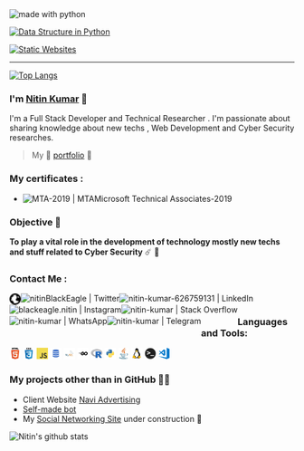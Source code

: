<img src="https://img.shields.io/badge/Favourite%20Language-Python-blue.svg?style=for-the-badge" alt="made with python">

[![Data Structure in Python](https://github-readme-stats.vercel.app/api/pin/?username=nitin30kumar&repo=data-structure-in-python)](https://github.com/nitin30kumar/data-structure-in-python)

[![Static Websites](https://github-readme-stats.vercel.app/api/pin/?username=nitin30kumar&repo=static-projects)](https://github.com/nitin30kumar/static-projects)
<br />
<hr>

[![Top Langs](https://github-readme-stats.vercel.app/api/top-langs/?username=nitin30kumar&layout=compact)](https://github.com/nitin30kumar)

### I'm [Nitin Kumar](https://twitter.com/nitinBlackEagle) 👋

I'm a Full Stack Developer and Technical Researcher . I'm passionate about sharing knowledge about new techs , Web Development and Cyber Security researches.

> My :link: [portfolio](https://bit.ly/kumarnitin)  :gem:

### My certificates :

* Microsoft Technical Associates-2019 [<img align="left" alt="MTA-2019 | MTA" height="20"  src="https://cdn.jsdelivr.net/npm/simple-icons@v3/icons/microsoft.svg" />][mta]

### Objective :dart: 

__To play a vital role in the development of technology mostly new techs and stuff related to Cyber Security__ :comet: :gem:

### Contact Me :

[<img align="left" alt="nitinkumar" height="20" src="https://raw.githubusercontent.com/iconic/open-iconic/master/svg/globe.svg" />][website]

[<img align="left" alt="nitinBlackEagle | Twitter" height="20" src="https://cdn.jsdelivr.net/npm/simple-icons@v3/icons/twitter.svg" />][twitter]

[<img align="left" alt="nitin-kumar-626759131 | LinkedIn" height="20" src="https://cdn.jsdelivr.net/npm/simple-icons@v3/icons/linkedin.svg" />][linkedin]

[<img align="left" alt="blackeagle.nitin | Instagram" height="20" src="https://cdn.jsdelivr.net/npm/simple-icons@v3/icons/instagram.svg" />][instagram]

[<img align="left" alt="nitin-kumar | Stack Overflow" height="20" src="https://cdn.jsdelivr.net/npm/simple-icons@v3/icons/stackoverflow.svg" />][stack-overflow]

[<img align="left" alt="nitin-kumar | WhatsApp" height="20" src="https://cdn.jsdelivr.net/npm/simple-icons@v3/icons/whatsapp.svg" />][whatsapp]

[<img align="left" alt="nitin-kumar | Telegram" height="20"  src="https://cdn.jsdelivr.net/npm/simple-icons@v3/icons/telegram.svg" />][telegram]

<br />

### Languages and Tools:
<code><img height="20" src="https://raw.githubusercontent.com/github/explore/80688e429a7d4ef2fca1e82350fe8e3517d3494d/topics/html/html.png"></code>
<code><img height="20" src="https://raw.githubusercontent.com/github/explore/80688e429a7d4ef2fca1e82350fe8e3517d3494d/topics/css/css.png"></code>
<code><img height="20" src="https://raw.githubusercontent.com/github/explore/80688e429a7d4ef2fca1e82350fe8e3517d3494d/topics/javascript/javascript.png"></code>
<code><img height="20" src="https://raw.githubusercontent.com/github/explore/80688e429a7d4ef2fca1e82350fe8e3517d3494d/topics/sql/sql.png"></code>
<code><img height="20" src="https://raw.githubusercontent.com/github/explore/80688e429a7d4ef2fca1e82350fe8e3517d3494d/topics/mysql/mysql.png"></code>
<code><img height="20" src="https://raw.githubusercontent.com/github/explore/80688e429a7d4ef2fca1e82350fe8e3517d3494d/topics/go/go.png"></code>
<code><img height="20" src="https://raw.githubusercontent.com/github/explore/80688e429a7d4ef2fca1e82350fe8e3517d3494d/topics/r/r.png"></code>
<code><img height="20" src="https://raw.githubusercontent.com/github/explore/80688e429a7d4ef2fca1e82350fe8e3517d3494d/topics/python/python.png"></code>
<code><img height="20" src="https://raw.githubusercontent.com/github/explore/80688e429a7d4ef2fca1e82350fe8e3517d3494d/topics/java/java.png"></code>
<code><img height="20" src="https://raw.githubusercontent.com/github/explore/80688e429a7d4ef2fca1e82350fe8e3517d3494d/topics/linux/linux.png"></code>
<code><img height="20" src="https://raw.githubusercontent.com/github/explore/80688e429a7d4ef2fca1e82350fe8e3517d3494d/topics/terminal/terminal.png"></code>
<code><img height="20" src="https://raw.githubusercontent.com/github/explore/80688e429a7d4ef2fca1e82350fe8e3517d3494d/topics/visual-studio-code/visual-studio-code.png"></code>

### My projects other than in GitHub :technologist:

* Client Website [Navi Advertising](naviadvertising.in)
* [Self-made bot](https://code-sololearn.com/WBKTV8xLY81X/?ref=app)
* My [Social Networking Site](nitsanon.epizy.com) under construction :construction:


![Nitin's github stats](https://github-readme-stats.vercel.app/api?username=nitin30kumar&show_icons=true&theme=gruvbox&hide=prs,issues)




[website]: https://bit.ly/kumarnitin
[twitter]: https://twitter.com/nitinBlackEagle
[linkedin]: https://www.linkedin.com/nitin-kumar-626759131
[stack-overflow]: https://stackoverflow.com/users/10957470/nitin-kumar
[instagram]: https://instagram.com/blackeagle.nitin
[whatsapp]: https://api.whatsapp.com/send?phone=919113797193
[telegram]: https://t.me/blackeagleanonymous
[mta]: https://bit.ly/39NaCez

